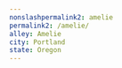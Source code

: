 ```yaml
---
﻿nonslashpermalink2: amelie
permalink2: /amelie/
alley: Amelie
city: Portland
state: Oregon
---
```


